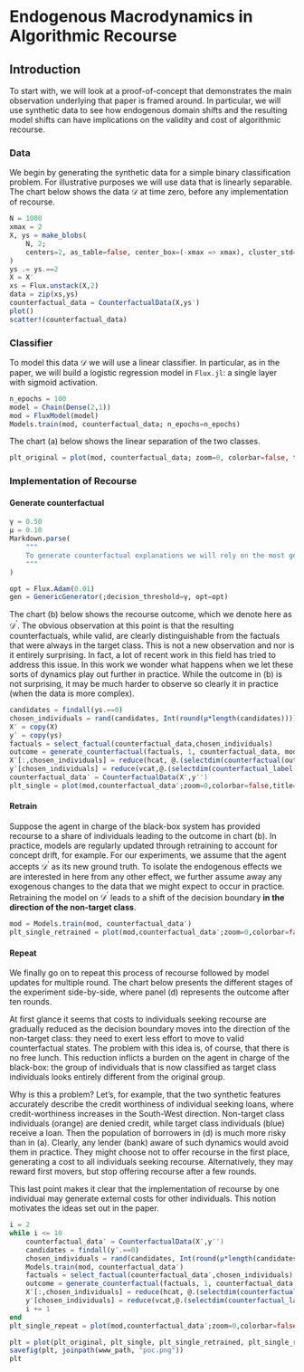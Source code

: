 
# Endogenous Macrodynamics in Algorithmic Recourse

## Introduction

To start with, we will look at a proof-of-concept that demonstrates the
main observation underlying that paper is framed around. In particular,
we will use synthetic data to see how endogenous domain shifts and the
resulting model shifts can have implications on the validity and cost of
algorithmic recourse.

### Data

We begin by generating the synthetic data for a simple binary
classification problem. For illustrative purposes we will use data that
is linearly separable. The chart below shows the data $\mathcal{D}$ at
time zero, before any implementation of recourse.

``` julia
N = 1000
xmax = 2
X, ys = make_blobs(
    N, 2; 
    centers=2, as_table=false, center_box=(-xmax => xmax), cluster_std=0.1
)
ys .= ys.==2
X = X'
xs = Flux.unstack(X,2)
data = zip(xs,ys)
counterfactual_data = CounterfactualData(X,ys')
plot()
scatter!(counterfactual_data)
```

### Classifier

To model this data $\mathcal{D}$ we will use a linear classifier. In
particular, as in the paper, we will build a logistic regression model
in `Flux.jl`: a single layer with sigmoid activation.

``` julia
n_epochs = 100
model = Chain(Dense(2,1))
mod = FluxModel(model)
Models.train(mod, counterfactual_data; n_epochs=n_epochs)
```

The chart (a) below shows the linear separation of the two classes.

``` julia
plt_original = plot(mod, counterfactual_data; zoom=0, colorbar=false, title="(a)")
```

### Implementation of Recourse

#### Generate counterfactual

``` julia
γ = 0.50
μ = 0.10
Markdown.parse(
    """
    To generate counterfactual explanations we will rely on the most generic approach. As our decision threshold we will use $(γ*100)% here. In other words, the counterfactual is considered as valid, as soon as the classifier is more convinced that it belongs to the target class (blue) than the non-target class (orange). In each round we will implement recourse for $(μ * 100)% of the individuals in the non-target class. 
    """
)
```

``` julia
opt = Flux.Adam(0.01)
gen = GenericGenerator(;decision_threshold=γ, opt=opt)
```

The chart (b) below shows the recourse outcome, which we denote here as
$\mathcal{D}^{\prime}$. The obvious observation at this point is that
the resulting counterfactuals, while valid, are clearly distinguishable
from the factuals that were always in the target class. This is not a
new observation and nor is it entirely surprising. In fact, a lot of
recent work in this field has tried to address this issue. In this work
we wonder what happens when we let these sorts of dynamics play out
further in practice. While the outcome in (b) is not surprising, it may
be much harder to observe so clearly it in practice (when the data is
more complex).

``` julia
candidates = findall(ys.==0)
chosen_individuals = rand(candidates, Int(round(μ*length(candidates))))
X′ = copy(X)
y′ = copy(ys)
factuals = select_factual(counterfactual_data,chosen_individuals)
outcome = generate_counterfactual(factuals, 1, counterfactual_data, mod, gen; initialization=:identity)
X′[:,chosen_individuals] = reduce(hcat, @.(selectdim(counterfactual(outcome), 3, 1)))
y′[chosen_individuals] = reduce(vcat,@.(selectdim(counterfactual_label(outcome),3,1)))
counterfactual_data′ = CounterfactualData(X′,y′')
plt_single = plot(mod,counterfactual_data′;zoom=0,colorbar=false,title="(b)")
```

#### Retrain

Suppose the agent in charge of the black-box system has provided
recourse to a share of individuals leading to the outcome in chart (b).
In practice, models are regularly updated through retraining to account
for concept drift, for example. For our experiments, we assume that the
agent accepts $\mathcal{D}^{\prime}$ as its new ground truth. To isolate
the endogenous effects we are interested in here from any other effect,
we further assume away any exogenous changes to the data that we might
expect to occur in practice. Retraining the model on
$\mathcal{D}^{\prime}$ leads to a shift of the decision boundary **in
the direction of the non-target class**.

``` julia
mod = Models.train(mod, counterfactual_data′)
plt_single_retrained = plot(mod,counterfactual_data′;zoom=0,colorbar=false,title="(c)")
```

#### Repeat

We finally go on to repeat this process of recourse followed by model
updates for multiple round. The chart below presents the different
stages of the experiment side-by-side, where panel (d) represents the
outcome after ten rounds.

At first glance it seems that costs to individuals seeking recourse are
gradually reduced as the decision boundary moves into the direction of
the non-target class: they need to exert less effort to move to valid
counterfactual states. The problem with this idea is, of course, that
there is no free lunch. This reduction inflicts a burden on the agent in
charge of the black-box: the group of individuals that is now classified
as target class individuals looks entirely different from the original
group.

Why is this a problem? Let’s, for example, that the two synthetic
features accurately describe the credit worthiness of individual seeking
loans, where credit-worthiness increases in the South-West direction.
Non-target class individuals (orange) are denied credit, while target
class individuals (blue) receive a loan. Then the population of
borrowers in (d) is much more risky than in (a). Clearly, any lender
(bank) aware of such dynamics would avoid them in practice. They might
choose not to offer recourse in the first place, generating a cost to
all individuals seeking recourse. Alternatively, they may reward first
movers, but stop offering recourse after a few rounds.

This last point makes it clear that the implementation of recourse by
one individual may generate external costs for other individuals. This
notion motivates the ideas set out in the paper.

``` julia
i = 2
while i <= 10
    counterfactual_data′ = CounterfactualData(X′,y′')
    candidates = findall(y′.==0)
    chosen_individuals = rand(candidates, Int(round(μ*length(candidates))))
    Models.train(mod, counterfactual_data′)
    factuals = select_factual(counterfactual_data′,chosen_individuals)
    outcome = generate_counterfactual(factuals, 1, counterfactual_data′, mod, gen; initialization=:identity)
    X′[:,chosen_individuals] = reduce(hcat, @.(selectdim(counterfactual(outcome), 3, 1)))
    y′[chosen_individuals] = reduce(vcat,@.(selectdim(counterfactual_label(outcome),3,1)))
    i += 1
end
plt_single_repeat = plot(mod,counterfactual_data′;zoom=0,colorbar=false,title="(d)")
```

``` julia
plt = plot(plt_original, plt_single, plt_single_retrained, plt_single_repeat, layout=(1,4), legend=false, axis=nothing, size=(600,165))
savefig(plt, joinpath(www_path, "poc.png"))
plt
```
